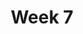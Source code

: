 ---
title: Week 7
published_at: 2025-04-15
snippet: 'Threejs & Libraries'
disable_html_sanitization: true
allow_math: true
---